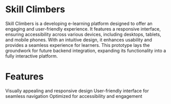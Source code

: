 # Skill Climbers
Skill Climbers is a developing e-learning platform designed to offer an engaging and user-friendly experience. It features a responsive interface, ensuring accessibility across various devices, including desktops, tablets, and mobile phones. With an intuitive design, it enhances usability and provides a seamless experience for learners. This prototype lays the groundwork for future backend integration, expanding its functionality into a fully interactive platform.

# Features
Visually appealing and responsive design
User-friendly interface for seamless navigation
Optimized for accessibility and engagement
